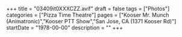 +++
title = "03409it0XXXCZZ.avif"
draft = false
tags = ["Photos"]
categories = ["Pizza Time Theatre"]
pages = ["Kooser Mr. Munch (Animatronic)","Kooser PTT Show","San Jose, CA (1371 Kooser Rd)"]
startDate = "1978-00-00"
description = ""
+++
